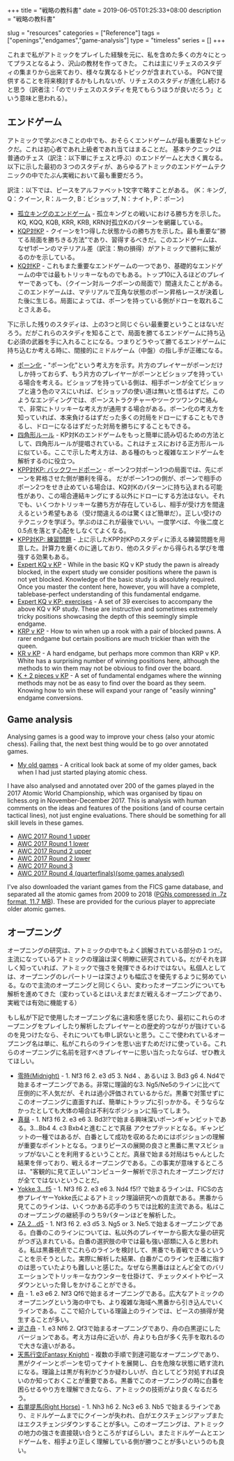 +++
title = "戦略の教科書"
date = 2019-06-05T01:25:33+08:00
description = "戦略の教科書"

slug = "resources"
categories = ["Reference"]
tags = ["openings","endgames","game-analysis"]
type = "timeless"
series = []
+++

これまで私がアトミックをプレイした経験を元に、私を含めた多くの方々にとってプラスとなるよう、沢山の教材を作ってきた。
これは主にリチェスのスタディの集まりから出来ており、様々な異なるトピックが含まれている。
PGNで提供することを将来検討するかもしれないが、リチェスのスタディが進化し続けると思う（訳者注：「のでリチェスのスタディを見てもらうほうが良いだろう」という意味と思われる）。<!--Over my time playing atomic I've created quite a number of resources for my own benefit and for others. This will primarily be a list of lichess studies covering different topics. (I may consider making the pgns available directly in the future, but the lichess studies may evolve constantly.)-->

## エンドゲーム ##

アトミックで学ぶべきことの中でも、おそらくエンドゲームが最も重要なトピックだ。これは初心者であれ上級者であれ当てはまることだ。
基本テクニックは普通のチェス（訳注：以下単にチェスと呼ぶ）のエンドゲームと大きく異なる。
以下に示した最初の３つのスタディが、あらゆるアトミックのエンドゲームテクニックの中でたぶん実戦において最も重要だろう。<!--Endgames are probably the most important thing to learn, whether you're a new player or an experienced one. The basic techniques are very different from regular chess endgames, and fully worth the investment to master them. The first three studies are perhaps the most important of all for practical play.-->

訳注：以下では、ピースをアルファベット1文字で略すことがある。
(K：キング, Q：クイーン, R：ルーク, B：ビショップ, N：ナイト, P：ポーン)


- [孤立キングのエンドゲーム](https://lichess.org/study/BB4RW1ts) - 孤立キングとの戦いにおける勝ち方を示した。KQ, KQQ, KQB, KRR, KRB, KRN対孤立Kのパターンを網羅している。<!--- [Lone king endgames](https://lichess.org/study/BB4RW1ts) - How to win versus a lone king. Covers KQ, KQQ, KQB, KRR, KRB and KRN versus lone K.-->
- [KQP対KP](https://lichess.org/study/2DRvcpIZ) - クイーンを1つ得した状態からの勝ち方を示した。最も重要な”勝てる局面を勝ちきる方法”であり、習得するべきだ。このエンドゲームは、なぜ1ポーンのマテリアル差（訳注：駒の損得）がアトミックで勝利に繋がるのかを示している。<!--- [KQP v KP](https://lichess.org/study/2DRvcpIZ) - How to win when up a queen. The single most important "how to win a won game" technique to master. This endgame is why a material difference of a single pawn is winning in atomic.-->
- [KQ対KP](https://lichess.org/study/nPsVcyo0) - これもまた重要なエンドゲームの一つであり、基礎的なエンドゲームの中では最もトリッキーなものでもある。トップ10に入るほどのプレイヤーであっても、（クイーン対ルークポーンの局面で）間違えたことがある。このエンドゲームは、マテリアルで互角な状態のポーン昇格レースが決着した後に生じる。局面によっては、ポーンを持っている側がドローを取れることさえある。<!--- [KQ v KP](https://lichess.org/study/nPsVcyo0) - Lone queen versus lone pawn. Also an important endgame, and the trickiest basic endgame; even top ten players have messed this up (queen versus rook-pawn)! This endgame is what typically results after even-material pawn races. Sometimes, a draw may even be stolen by the side with the pawn.-->

<!--The rest of the endgame studies may not be as overridingly important as the first three above, but knowing these will give you vital ammunition to convert to winning endgames, and will indirectly improve your middlegame play as well when you consider how to convert to the appropriate endgames.-->
下に示した残りのスタディは、上の3つと同じぐらい最重要ということはないだろう。だがこれらのスタディを知ることで、局面を勝てるエンドゲームに持ち込む必須の武器を手に入れることになる。つまりどうやって勝てるエンドゲームに持ち込むか考える時に、間接的にミドルゲーム（中盤）の指し手が正確になる。

- [ポーン化](https://lichess.org/study/iS3Dp19A) - "ポーン化"という考え方を示す。片方のプレイヤーがポーンだけしか持っておらず、もう片方のプレイヤーがポーンとビショップを持っている場合を考える。ビショップを持っている側は、相手ポーンが全てビショップと違う色のマスにいれば、ビショップの使い道は無いと悟るはずだ。このようなエンディングでは、ポーンストラクチャーやツークツワンクに絡んで、非常にトリッキーな考え方が通用する場合がある。ポーン化の考え方を知っていれば、本来負けるはずだった多くの対局をドローにすることもできるし、ドローになるはずだった対局を勝ちにすることもできる。<!--- [Pawnitisation](https://lichess.org/study/iS3Dp19A) - The idea of "pawnitisation". When only pawns are left but one side is up a bishop, the bishop might find itself useless if the opponent's pawns are all on the opposite-coloured squares. There can be very tricky ideas with pawn structure and zugzwang in these endings. Losses turn into draws and draws into wins if you know these ideas.-->
- [四角形ルール](https://lichess.org/study/7SpmVBSz) - KP対Kのエンドゲームをもっと簡単に読み切るための方法として、四角形ルールが提唱されている。これはチェスにおける正方形ルールに似ている。ここで示した考え方は、ある種のもっと複雑なエンドゲームを解析するのに役立つ。<!--- [Rule of the rectangle](https://lichess.org/study/7SpmVBSz) - A proposed method of counting out KP v K (and some other pure pawn) endgames more easily, like the rule of the square in regular chess. The ideas here are helpful for analysing certain more complex endgames.-->
- [KPP対KP: バックワードポーン](https://lichess.org/study/Iv9L9LTR) - ポーン2つ対ポーン1つの局面では、先にポーンを昇格させた側が勝利を得る。
だがポーン1つの側が、ポーンで相手のポーン2つをせき止めている場合は、KQ対Kのパターンに持ち込まれる可能性があり、この場合連結キングにする以外にドローにする方法はない。それでも、いくつかトリッキーな勝ち方が存在しているし、相手が受け方を間違えるという希望もある（受け間違えるのは驚くほど簡単だ）。正しい受けのテクニックを学ぼう。学ぶのはこれが最後でいい。一度学べば、今後二度と0.5点を落とす心配をしなくてよくなる。<!--- [KPP v KP: backwards pawn](https://lichess.org/study/Iv9L9LTR) - Two pawn versus one is winning if one side can promote, but if the one pawn hold back two, it may be drawn as KQ v K with connected kings is only a draw. Nevertheless, there are some tricky wins possible, and always the hope that the opponent defends incorrectly (which is surprisingly easy to do). Learn the proper technique to defend once and for all, and never worry about dropping unnecessary half-points again.-->
- [KPP対KP: 練習問題](https://lichess.org/study/K75Qiesx) - 上に示したKPP対KPのスタディに添える練習問題を用意した。計算力を磨くのに適しており、他のスタディから得られる学びを増強する効果もある。<!--- [KPP v KP: exercises](https://lichess.org/study/K75Qiesx) - A set of 31 exercises to accompany the above KPP v KP study. Good for training calculation and reinforcing what the other study teaches.-->
- [Expert KQ v KP](https://lichess.org/study/oWJZMklh) - While in the basic KQ v KP study the pawn is already blocked, in the expert study we consider positions where the pawn is not yet blocked. Knowledge of the basic study is absolutely required. Once you master the content here, however, you will have a complete, tablebase-perfect understanding of this fundamental endgame.
- [Expert KQ v KP: exercises](https://lichess.org/study/C2Jh0UOy) - A set of 39 exercises to accompany the above KQ v KP study. These are instructive and sometimes extremely tricky positions showcasing the depth of this seemingly simple endgame.
- [KRP v KP](https://lichess.org/study/xvHuOCBq) - How to win when up a rook with a pair of blocked pawns. A rarer endgame but certain positions are much trickier than with the queen.
- [KR v KP](https://lichess.org/study/MYV7n3Nf) - A hard endgame, but perhaps more common than KRP v KP. White has a surprising number of winning positions here, although the methods to win them may not be obvious to find over the board.
- [K + 2 pieces v KP](https://lichess.org/study/qpSW4QBS) - A set of fundamental endgames where the winning methods may not be as easy to find over the board as they seem. Knowing how to win these will expand your range of "easily winning" endgame conversions.


## Game analysis ##

Analysing games is a good way to improve your chess (also your atomic chess). Failing that, the next best thing would be to go over annotated games.

- [My old games](https://lichess.org/study/4yVSWBkW) - A critical look back at some of my older games, back when I had just started playing atomic chess.

I have also analysed and annotated over 200 of the games played in the 2017 Atomic World Championship, which was organised by tipau on lichess.org in November-December 2017. This is analysis with human comments on the ideas and features of the positions (and of course certain tactical lines), not just engine evaluations. There should be something for all skill levels in these games.

- [AWC 2017 Round 1 upper](https://lichess.org/study/DkOwAm57)
- [AWC 2017 Round 1 lower](https://lichess.org/study/xb6BuJqH)
- [AWC 2017 Round 2 upper](https://lichess.org/study/5FmSwRNw)
- [AWC 2017 Round 2 lower](https://lichess.org/study/naiwBUs5)
- [AWC 2017 Round 3](https://lichess.org/study/1Ca8uzR8)
- [AWC 2017 Round 4 (quarterfinals)(some games analysed)](https://lichess.org/study/7I3kxX7I)

I've also downloaded the variant games from the FICS game database, and separated all the atomic games from 2009 to 2018 ([PGNs compressed in .7z format, 11.7 MB](/dbs/FICS_atomic_games.7z)). These are provided for the curious player to appreciate older atomic games.


## オープニング ##

オープニングの研究は、アトミックの中でもよく誤解されている部分の１つだ。主流になっているアトミックの理論は深く明瞭に研究されている。だがそれを詳しく知っていれば、アトミックで強さを発揮できるわけではない。私個人としては、オープニングのレパートリーは深さよりも幅広さを優先するように努めている。なので主流のオープニングと同じくらい、変わったオープニングについても解析を進めてきた（変わっているとはいえまだまだ戦えるオープニングであり、実戦では有効に機能する）<!--Opening study is an often misunderstood part of atomic chess. Mainstream atomic theory might be sharp and well-studied, but knowing it well is different from being good at atomic. I personally try to have a wide rather than deep repertoire, so I've done several analyses of more offbeat (but still playable and practically good) openings, as well as some mainstream analyses.-->

もし私が下記で使用したオープニング名に違和感を感じたり、最初にこれらのオープニングをプレイしたり解析したプレイヤーとの歴史的つながりが抜けているのを見つけたなら、それについても申し訳ないと思う。ここで使われているオープニング名は単に、私がこれらのラインを思い出すためだけに使っている。これらのオープニングに名前を冠すべきプレイヤーに思い当たったならば、ぜひ教えてほしい。
<!--I also apologise if anybody finds the opening names I use strange or lacking historical relevance to the players who first played/analysed them. It's just a way for me to remember the lines; do tell me if you think a certain player should be credited with the lines being played.-->

- [零時(Midnight)](https://lichess.org/study/Dc345Be0) - 1. Nf3 f6 2. e3 d5 3. Nd4 、あるいは 3. Bd3 g6 4. Nd4で始まるオープニングである。非常に理論的な3. Ng5/Ne5のラインに比べて圧倒的に不人気だが、それは過小評価されているからだ。黒番で対策せずにこのオープニングに直面すれば、簡単にトラップに引っかかる。そうならなかったとしても大体の場合は不利なポジションに陥ってしまう。<!--- [Midnight](https://lichess.org/study/Dc345Be0) - 1. Nf3 f6 2. e3 d5 3. Nd4 or 3. Bd3 g6 4. Nd4, undeservedly much less popular than the heavily theoretical 3. Ng5/Ne5. If unprepared, black can easily fall into some trap lines or generally drift into an inferior position.-->
- [真昼](https://lichess.org/study/zZzm6C8k) - 1. Nf3 f6 2. e3 e6 3. Bd3!?で始まる興味深いポーンギャンビットである。3...Bb4 4. c3 Bxb4と進むことで真昼 アクセプテッドとなる。ギャンビットの一種ではあるが、白番として成功を収めるためにはポジションの理解が重要なポイントとなる。つまりピースの展開の良さと黒番に黒マスビショップがないことを利用するということだ。真昼で始まる対局はちゃんとした結果を伴っており、戦えるオープニングである。この事実が意味するところは、"客観的に見て正しい"コンピューター解析で示されたオープニングだけが全てではないということだ。<!--- [Mahiru](https://lichess.org/study/zZzm6C8k) - 1. Nf3 f6 2. e3 e6 3. Bd3!? An interesting pawn gambit, which can be accepted with 3...Bb4 4. c3 Bxb4. Despite being a gambit, the key to success as white is positional understanding, exploiting a lead in development and black's lack of the dark-squared bishop. The fact that this is playable with decent results shows that "objectively correct" computer-analysed openings are not the only way to go.-->
- [Yokke 3...f5](https://lichess.org/study/gyn0FvOE) - 1. Nf3 f6 2. e3 e6 3. Nd4 f5!? で始まるラインは、FICSの古参プレイヤーYokke氏によるアトミック理論研究への貢献である。黒番から見てこのラインは、いくつかある応手のうちでは比較的主流である。私はこのオープニングの継続手のうち9パターンほどを解析した。<!--- [Yokke 3...f5](https://lichess.org/study/gyn0FvOE) - 1. Nf3 f6 2. e3 e6 3. Nd4 f5!? is a contribution to atomic theory by Yokke, an old player from FICS. I analyse several continuations of this more mainstream option from black's perspective.-->
- [ZA 2...d5](https://lichess.org/study/DjOw6ggL) - 1. Nf3 f6 2. e3 d5 3. Ng5 or 3. Ne5.で始まるオープニングである。白番のこのラインについては、私以外のプレイヤーから膨大な量の研究がつぎ込まれている。白番の選択肢の中では最も強い部類に入ると思われる。私は黒番視点でこれらのラインを検討して、黒番でも善戦できるということを示そうとした。実際に解析した結果、白番がこのラインを正確に指すのは思っていたよりも難しいと感じた。なぜなら黒番はほとんど全てのバリエーションでトリッキーなカウンターを仕掛けて、チェックメイトやピースダウンといった脅しをかけることができる。<!--- [ZA 2...d5](https://lichess.org/study/DjOw6ggL) - 1. Nf3 f6 2. e3 d5 3. Ng5 or 3. Ne5. A massive amount of research by others has been put into this line as white, thought to be one of white's strongest choices. I look at this opening from black's side to try and show that black can do fine in these lines. In fact, after analysing, I feel it is harder to play white correctly, as black can get tricky counterplay and drawing threats in almost every line.-->
- [舟](https://lichess.org/study/t6PDRf6x) - 1. e3 e6 2. Nf3 Qf6で始まるオープニングである。広大なアトミックのオープニングという海の中でも、より複雑な海域へ黒番から引き込んでいくラインである。ここで紹介している理論上のラインでは、ピースの損得が発生することが多い。<!--- [Boat](https://lichess.org/study/t6PDRf6x) - 1. e3 e6 2. Nf3 Qf6, an attempt by black to lead the game into more complex waters. Material imbalances usually arise in this theoretical line.-->
- [逆さ舟](https://lichess.org/study/TFzoQrPF) - 1. e3 Nf6 2. Qf3で始まるオープニングであり、舟の白黒逆にしたバージョンである。考え方は舟に近いが、舟よりも白が多く先手を取れるので大きな違いがある。<!--- [Reversed Boat](https://lichess.org/study/TFzoQrPF) - 1. e3 Nf6 2. Qf3, the reversed version of the Boat. The ideas are similar to the Boat, but the extra tempo white has here makes a significant difference.-->
- [天馬行空(Fantasy Knight)](https://lichess.org/study/Ax9uIE2Q) - 複数の手順で到達可能なオープニングであり、黒がクイーンとポーンを切ってナイトを展開し、白を危険な状態に晒す流れになる。理論上は黒が有利かどうか疑わしいが、白としてどう対処すれば良いのか知っておくことが重要である。黒番でこのオープニングの時に白番を困らせるやり方を理解できたなら、アトミックの技術がより良くなるだろう。<!--- [Fantasy Knight](https://lichess.org/study/Ax9uIE2Q) - Reachable by multiple move orders, black sacrifices queen and pawn for two dangerous knights. While theoretically dubious, it is important to know how to deal with it as white. Your playing strength will also increase if you understand how to cause maximum trouble as black.-->
- [右単提馬(Right Horse)](https://lichess.org/study/XUUyqbsu) - 1. Nh3 h6 2. Nc3 e6 3. Nb5 で始まるラインであり、ミドルゲームまでにクイーンが失われ、白がエクスチェンジアップまたはエクスチェンジダウンすることが多い。このオープニングは、アトミックの地力の強さを直接競い合うところがすばらしい。またミドルゲームとエンドゲームを、相手より正しく理解している側が勝つことが多いというのも良い。<!--- [Right Horse](https://lichess.org/study/XUUyqbsu) - 1. Nh3 h6 2. Nc3 e6 3. Nb5 is a line where white usually ends up an exchange in a queenless middlegame. This opening is excellent as a direct competition of atomic skill, as the player with the better middlegame and endgame understanding will usually win.-->
